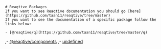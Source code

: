
    # Reaqtive Packages
    If you want to see Reaqtive documentation you should go [here](https://github.com/taan11/reaqtive/tree/master)
    If you want to see the documentation of a specific package follow the links below:

    - [@reaqtive/q](https://github.com/taan11/reaqtive/tree/master/q)
,- [@reaqtive/components](https://github.com/taan11/reaqtive/tree/master/components)
,- [undefined](https://github.com/taan11/reaqtive/tree/master/undefined)


  